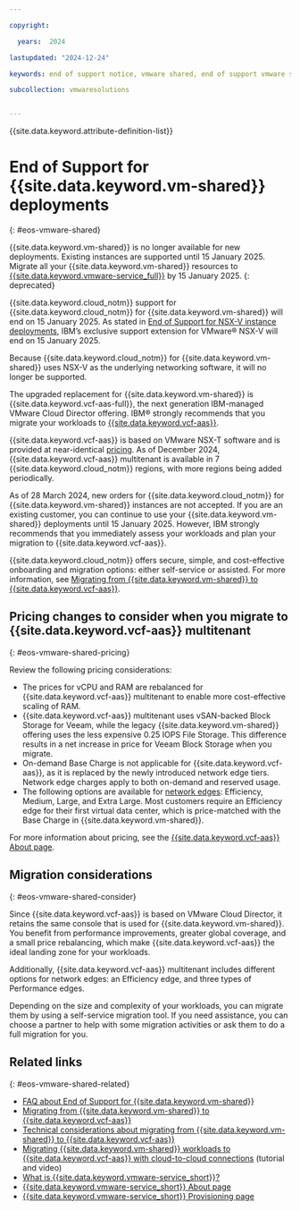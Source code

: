 ```yaml
---

copyright:

  years:  2024

lastupdated: "2024-12-24"

keywords: end of support notice, vmware shared, end of support vmware shared, vmware shared deprecated, vmware shared support

subcollection: vmwaresolutions


---
```


{{site.data.keyword.attribute-definition-list}}

# End of Support for {{site.data.keyword.vm-shared}} deployments
{: #eos-vmware-shared}

{{site.data.keyword.vm-shared}} is no longer available for new deployments. Existing instances are supported until 15 January 2025. Migrate all your {{site.data.keyword.vm-shared}} resources to [{{site.data.keyword.vmware-service_full}}](/docs/vmware-service) by 15 January 2025.
{: deprecated}

{{site.data.keyword.cloud_notm}} support for {{site.data.keyword.cloud_notm}} for {{site.data.keyword.vm-shared}} will end on 15 January 2025. As stated in [End of Support for NSX-V instance deployments](/docs/vmwaresolutions?topic=vmwaresolutions-eos-nsx-v), IBM’s exclusive support extension for VMware® NSX-V will end on 15 January 2025.


Because {{site.data.keyword.cloud_notm}} for {{site.data.keyword.vm-shared}} uses NSX-V as the underlying networking software, it will no longer be supported.

The upgraded replacement for {{site.data.keyword.vm-shared}} is {{site.data.keyword.vcf-aas-full}}, the next generation IBM-managed VMware Cloud Director offering. IBM® strongly recommends that you migrate your workloads to [{{site.data.keyword.vcf-aas}}](/docs/vmware-service).

{{site.data.keyword.vcf-aas}} is based on VMware NSX-T software and is provided at near-identical [pricing](/docs/vmwaresolutions?topic=vmwaresolutions-eos-vmware-shared#eos-vmware-shared-pricing). As of December 2024, {{site.data.keyword.vcf-aas}} multitenant is available in 7 {{site.data.keyword.cloud_notm}} regions, with more regions being added periodically.

As of 28 March 2024, new orders for {{site.data.keyword.cloud_notm}} for {{site.data.keyword.vm-shared}} instances are not accepted. If you are an existing customer, you can continue to use your {{site.data.keyword.vm-shared}} deployments until 15 January 2025. However, IBM strongly recommends that you immediately assess your workloads and plan your migration to {{site.data.keyword.vcf-aas}}.

{{site.data.keyword.cloud_notm}} offers secure, simple, and cost-effective onboarding and migration options: either self-service or assisted. For more information, see [Migrating from {{site.data.keyword.vm-shared}} to {{site.data.keyword.vcf-aas}}](/docs/vmwaresolutions?topic=vmwaresolutions-shared_migration).

## Pricing changes to consider when you migrate to {{site.data.keyword.vcf-aas}} multitenant
{: #eos-vmware-shared-pricing}

Review the following pricing considerations:

* The prices for vCPU and RAM are rebalanced for {{site.data.keyword.vcf-aas}} multitenant to enable more cost-effective scaling of RAM.
* {{site.data.keyword.vcf-aas}} multitenant uses vSAN-backed Block Storage for Veeam, while the legacy {{site.data.keyword.vm-shared}} offering uses the less expensive 0.25 IOPS File Storage. This difference results in a net increase in price for Veeam Block Storage when you migrate.
* On-demand Base Charge is not applicable for {{site.data.keyword.vcf-aas}}, as it is replaced by the newly introduced network edge tiers. Network edge charges apply to both on-demand and reserved usage.
* The following options are available for [network edges](/docs/vmwaresolutions?topic=vmwaresolutions-shared-vmwaas-migration#shared-vmwaas-migration-edge-type): Efficiency, Medium, Large, and Extra Large. Most customers require an Efficiency edge for their first virtual data center, which is price-matched with the Base Charge in {{site.data.keyword.vm-shared}}.

For more information about pricing, see the [{{site.data.keyword.vcf-aas}} About page](/vmware/vmware_as_a_service/provision/vdc_mt#about).

## Migration considerations
{: #eos-vmware-shared-consider}

Since {{site.data.keyword.vcf-aas}} is based on VMware Cloud Director, it retains the same console that is used for {{site.data.keyword.vm-shared}}. You benefit from performance improvements, greater global coverage, and a small price rebalancing, which make {{site.data.keyword.vcf-aas}} the ideal landing zone for your workloads.

Additionally, {{site.data.keyword.vcf-aas}} multitenant includes different options for network edges: an Efficiency edge, and three types of Performance edges.

Depending on the size and complexity of your workloads, you can migrate them by using a self-service migration tool. If you need assistance, you can choose a partner to help with some migration activities or ask them to do a full migration for you.

## Related links
{: #eos-vmware-shared-related}

* [FAQ about End of Support for {{site.data.keyword.vm-shared}}](/docs/vmwaresolutions?topic=vmwaresolutions-faq-vmwaresolutions-shared-eos)
* [Migrating from {{site.data.keyword.vm-shared}} to {{site.data.keyword.vcf-aas}}](/docs/vmwaresolutions?topic=vmwaresolutions-shared_migration)
* [Technical considerations about migrating from {{site.data.keyword.vm-shared}} to {{site.data.keyword.vcf-aas}}](/docs/vmwaresolutions?topic=vmwaresolutions-shared-vmwaas-migration)
* [Migrating {{site.data.keyword.vm-shared}} workloads to {{site.data.keyword.vcf-aas}} with cloud-to-cloud connections](/docs/vmwaresolutions?topic=vmwaresolutions-vcda-migrating-cloudtocloud-shared) (tutorial and video)
* [What is {{site.data.keyword.vmware-service_short}}?](https://www.ibm.com/products/vmware/managed-services)
* [{{site.data.keyword.vmware-service_short}} About page](/vmware/vmware_as_a_service/provision/vdc_mt#about)
* [{{site.data.keyword.vmware-service_short}} Provisioning page](/vmware/vmware_as_a_service/provision/vdc_mt)
